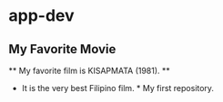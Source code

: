 # app-dev
## My Favorite Movie
** My favorite film is KISAPMATA (1981). **
* It is the very best Filipino film. *
My first repository.
